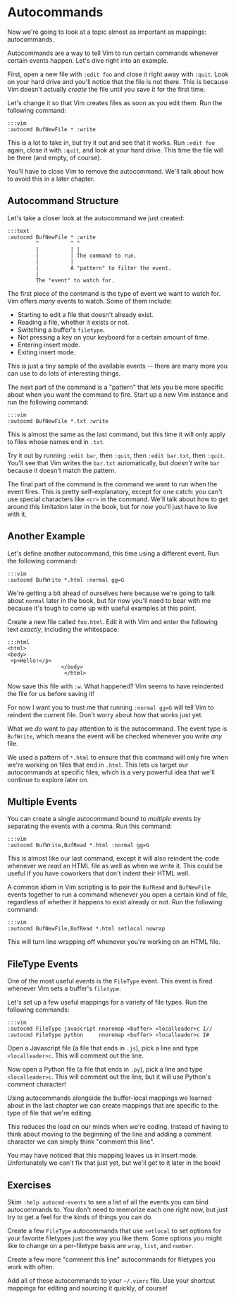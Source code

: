 Autocommands
============

Now we're going to look at a topic almost as important as mappings:
autocommands.

Autocommands are a way to tell Vim to run certain commands whenever certain
events happen.  Let's dive right into an example.

First, open a new file with `:edit foo` and close it right away with `:quit`.
Look on your hard drive and you'll notice that the file is not there.  This is
because Vim doesn't actually *create* the file until you save it for the first
time.

Let's change it so that Vim creates files as soon as you edit them.  Run the
following command:

    :::vim
    :autocmd BufNewFile * :write

This is a lot to take in, but try it out and see that it works.  Run `:edit foo`
again, close it with `:quit`, and look at your hard drive.  This time the file
will be there (and empty, of course).

You'll have to close Vim to remove the autocommand.  We'll talk about how to
avoid this in a later chapter.

Autocommand Structure
---------------------

Let's take a closer look at the autocommand we just created:

    :::text
    :autocmd BufNewFile * :write
             ^          ^ ^
             |          | |
             |          | The command to run.
             |          |
             |          A "pattern" to filter the event.
             |
             The "event" to watch for.

The first piece of the command is the type of event we want to watch for.  Vim
offers *many* events to watch.  Some of them include:

* Starting to edit a file that doesn't already exist.
* Reading a file, whether it exists or not.
* Switching a buffer's `filetype`.
* Not pressing a key on your keyboard for a certain amount of time.
* Entering insert mode.
* Exiting insert mode.

This is just a tiny sample of the available events -- there are many more you
can use to do lots of interesting things.

The next part of the command is a "pattern" that lets you be more specific about
when you want the command to fire.  Start up a new Vim instance and run the
following command:

    :::vim
    :autocmd BufNewFile *.txt :write

This is almost the same as the last command, but this time it will only apply to
files whose names end in `.txt`.

Try it out by running `:edit bar`, then `:quit`, then `:edit bar.txt`, then
`:quit`.  You'll see that Vim writes the `bar.txt` automatically, but *doesn't*
write `bar` because it doesn't match the pattern.

The final part of the command is the command we want to run when the event
fires.  This is pretty self-explanatory, except for one catch: you can't use
special characters like `<cr>` in the command.  We'll talk about how to get
around this limitation later in the book, but for now you'll just have to live
with it.

Another Example
---------------

Let's define another autocommand, this time using a different event.  Run the
following command:

    :::vim
    :autocmd BufWrite *.html :normal gg=G

We're getting a bit ahead of ourselves here because we're going to talk about
`normal` later in the book, but for now you'll need to bear with me because it's
tough to come up with useful examples at this point.

Create a new file called `foo.html`.  Edit it with Vim and enter the following
text *exactly*, including the whitespace:

    :::html
    <html>
    <body>
     <p>Hello!</p>
                     </body>
                      </html>

Now save this file with `:w`.  What happened?  Vim seems to have reindented the
file for us before saving it!

For now I want you to trust me that running `:normal gg=G` will tell Vim to
reindent the current file.  Don't worry about how that works just yet.

What we *do* want to pay attention to is the autocommand.  The event type is
`BufWrite`, which means the event will be checked whenever you write *any* file.

We used a pattern of `*.html` to ensure that this command will only fire when
we're working on files that end in `.html`.  This lets us target our
autocommands at specific files, which is a very powerful idea that we'll
continue to explore later on.

Multiple Events
---------------

You can create a single autocommand bound to *multiple* events by separating the
events with a comma.  Run this command:

    :::vim
    :autocmd BufWrite,BufRead *.html :normal gg=G

This is almost like our last command, except it will also reindent the code
whenever we *read* an HTML file as well as when we write it.  This could be
useful if you have coworkers that don't indent their HTML well.

A common idiom in Vim scripting is to pair the `BufRead` and `BufNewFile` events
together to run a command whenever you open a certain kind of file, regardless
of whether it happens to exist already or not.  Run the following command:

    :::vim
    :autocmd BufNewFile,BufRead *.html setlocal nowrap

This will turn line wrapping off whenever you're working on an HTML file.

FileType Events
---------------

One of the most useful events is the `FileType` event.  This event is fired
whenever Vim sets a buffer's `filetype`.

Let's set up a few useful mappings for a variety of file types.  Run the
following commands:

    :::vim
    :autocmd FileType javascript nnoremap <buffer> <localleader>c I//
    :autocmd FileType python     nnoremap <buffer> <localleader>c I#

Open a Javascript file (a file that ends in `.js`), pick a line and type
`<localleader>c`.  This will comment out the line.

Now open a Python file (a file that ends in `.py`), pick a line and type
`<localleader>c`.  This will comment out the line, but it will use Python's
comment character!

Using autocommands alongside the buffer-local mappings we learned about in the
last chapter we can create mappings that are specific to the type of file that
we're editing.

This reduces the load on our minds when we're coding.  Instead of having to
think about moving to the beginning of the line and adding a comment character
we can simply think "comment this line".

You may have noticed that this mapping leaves us in insert mode.  Unfortunately
we can't fix that just yet, but we'll get to it later in the book!

Exercises
---------

Skim `:help autocmd-events` to see a list of all the events you can bind
autocommands to.  You don't need to memorize each one right now, but just try
to get a feel for the kinds of things you can do.

Create a few `FileType` autocommands that use `setlocal` to set options for your
favorite filetypes just the way you like them.  Some options you might like to
change on a per-filetype basis are `wrap`, `list`, and `number`.

Create a few more "comment this line" autocommands for filetypes you work with
often.

Add all of these autocommands to your `~/.vimrc` file.  Use your shortcut
mappings for editing and sourcing it quickly, of course!


